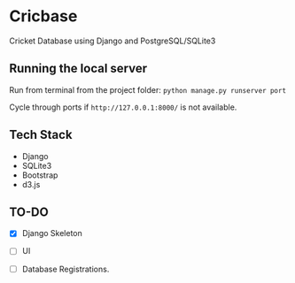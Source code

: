 # Cricbase
Cricket Database using Django and PostgreSQL/SQLite3

## Running the local server

Run from terminal from the project folder:  `python manage.py runserver port`

Cycle through ports if `http://127.0.0.1:8000/` is not available.


## Tech Stack

 - Django
 - SQLite3
 - Bootstrap
 - d3.js

## TO-DO

 - [x] Django Skeleton
 - [ ] UI
 - [ ] Database Registrations.






